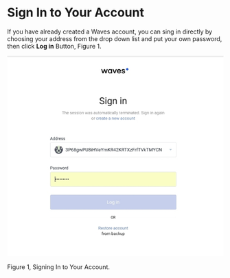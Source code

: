 # Sign In to Your Account

If you have already created a Waves account, you can sing in directly by choosing your address from the drop down list and put your own password, then click **Log in** Button, Figure 1.

![](/assets/Webp.net-resizeimage-3.jpg)

Figure 1, Signing In to Your Account.

